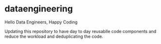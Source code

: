 # dataengineering
Hello Data Engineers, Happy Coding

Updating this repository to have day to day reusablle code components and reduce the workload and deduplicating the code.